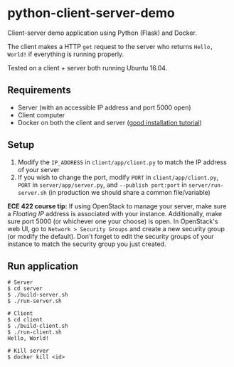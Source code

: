 # python-client-server-demo
Client-server demo application using Python (Flask) and Docker.

The client makes a HTTP `get` request to the server who returns `Hello, World!`
if everything is running properly.

Tested on a client + server both running Ubuntu 16.04.

## Requirements
- Server (with an accessible IP address and port 5000 open)
- Client computer
- Docker on both the client and server
  ([good installation tutorial][install-docker-tutorial]) 

## Setup
1. Modify the `IP_ADDRESS` in `client/app/client.py` to match the IP address of
   your server
2. If you wish to change the port, modify `PORT` in `client/app/client.py`,
  `PORT` in `server/app/server.py`, and `--publish port:port` in
  `server/run-server.sh` (in production we should share a common file/variable)

**ECE 422 course tip:** If using OpenStack to manage your server, make sure a
*Floating IP* address is associated with your instance. Additionally, make sure
port 5000 (or whichever one your choose) is open. In OpenStack's web UI, go to
`Network > Security Groups` and create a new security group (or modify the
default). Don't forget to edit the security groups of your instance to match the
security group you just created.

## Run application
```console
# Server
$ cd server
$ ./build-server.sh
$ ./run-server.sh

# Client 
$ cd client
$ ./build-client.sh
$ ./run-client.sh
Hello, World!

# Kill server
$ docker kill <id>
```

[install-docker-tutorial]: https://www.digitalocean.com/community/tutorials/how-to-install-and-use-docker-on-ubuntu-16-04
